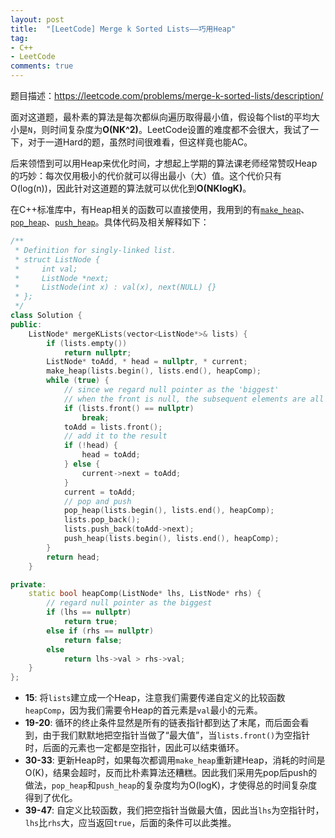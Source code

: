 ```yaml
---
layout: post
title:  "[LeetCode] Merge k Sorted Lists——巧用Heap"
tag:
- C++
- LeetCode
comments: true
---
```


题目描述：<https://leetcode.com/problems/merge-k-sorted-lists/description/>

面对这道题，最朴素的算法是每次都纵向遍历取得最小值，假设每个list的平均大小是`N`，则时间复杂度为**O(NK^2)**。LeetCode设置的难度都不会很大，我试了一下，对于一道Hard的题，虽然时间很难看，但这样竟也能AC。

后来领悟到可以用Heap来优化时间，才想起上学期的算法课老师经常赞叹Heap的巧妙：每次仅用极小的代价就可以得出最小（大）值。这个代价只有O(log(n))，因此针对这道题的算法就可以优化到**O(NKlogK)**。

在C++标准库中，有Heap相关的函数可以直接使用，我用到的有[`make_heap`](http://www.cplusplus.com/reference/algorithm/make_heap/)、[`pop_heap`](http://www.cplusplus.com/reference/algorithm/pop_heap/)、[`push_heap`](http://www.cplusplus.com/reference/algorithm/push_heap/)。具体代码及相关解释如下：

```cpp
/**
 * Definition for singly-linked list.
 * struct ListNode {
 *     int val;
 *     ListNode *next;
 *     ListNode(int x) : val(x), next(NULL) {}
 * };
 */
class Solution {
public:
    ListNode* mergeKLists(vector<ListNode*>& lists) {
        if (lists.empty())
            return nullptr;
        ListNode* toAdd, * head = nullptr, * current;   
        make_heap(lists.begin(), lists.end(), heapComp);
        while (true) {
            // since we regard null pointer as the 'biggest'
            // when the front is null, the subsequent elements are all null
            if (lists.front() == nullptr)
                break;
            toAdd = lists.front();
            // add it to the result
            if (!head) {
                head = toAdd;
            } else {
                current->next = toAdd;
            }
            current = toAdd;
            // pop and push
            pop_heap(lists.begin(), lists.end(), heapComp);
            lists.pop_back();
            lists.push_back(toAdd->next);
            push_heap(lists.begin(), lists.end(), heapComp);
        }
        return head;
    }

private:
    static bool heapComp(ListNode* lhs, ListNode* rhs) {
        // regard null pointer as the biggest
        if (lhs == nullptr)
            return true;
        else if (rhs == nullptr)
            return false;
        else
            return lhs->val > rhs->val;
    }
};
```

* **15**: 将`lists`建立成一个Heap，注意我们需要传递自定义的比较函数`heapComp`，因为我们需要令Heap的首元素是`val`最小的元素。
* **19-20**: 循环的终止条件显然是所有的链表指针都到达了末尾，而后面会看到，由于我们默默地把空指针当做了“最大值”，当`lists.front()`为空指针时，后面的元素也一定都是空指针，因此可以结束循环。
* **30-33**: 更新Heap时，如果每次都调用`make_heap`重新建Heap，消耗的时间是O(K)，结果会超时，反而比朴素算法还糟糕。因此我们采用先pop后push的做法，`pop_heap`和`push_heap`的复杂度均为O(logK)，才使得总的时间复杂度得到了优化。
* **39-47**: 自定义比较函数，我们把空指针当做最大值，因此当`lhs`为空指针时，`lhs`比`rhs`大，应当返回`true`，后面的条件可以此类推。

